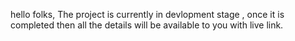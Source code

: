 hello folks,
The project is currently in devlopment stage , once it is completed then all the details will be available to you with live link.
